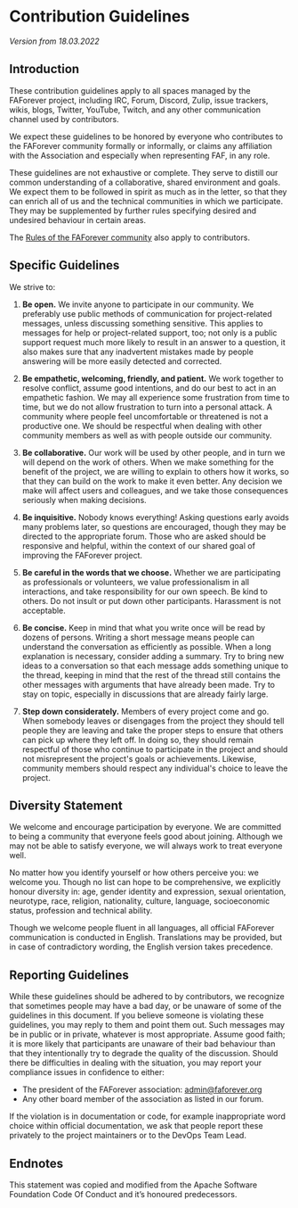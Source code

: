 # Contribution Guidelines
*Version from 18.03.2022*
## Introduction

These contribution guidelines apply to all spaces managed by the FAForever project, including IRC, Forum, Discord, Zulip, issue trackers, wikis, blogs, Twitter, YouTube, Twitch, and any other communication channel used by contributors.

We expect these guidelines to be honored by everyone who contributes to the FAForever community formally or informally, or claims any affiliation with the Association and especially when representing FAF, in any role.

These guidelines are not exhaustive or complete. They serve to distill our common understanding of a collaborative, shared environment and goals. We expect them to be followed in spirit as much as in the letter, so that they can enrich all of us and the technical communities in which we participate.
They may be supplemented by further rules specifying desired and undesired behaviour in certain areas.

The [Rules of the FAForever community](https://faforever.com/rules) also apply to contributors.


## Specific Guidelines

We strive to:

1. **Be open.** We invite anyone to participate in our community. We preferably use public methods of communication for project-related messages, unless discussing something sensitive. This applies to messages for help or project-related support, too; not only is a public support request much more likely to result in an answer to a question, it also makes sure that any inadvertent mistakes made by people answering will be more easily detected and corrected.

1. **Be empathetic, welcoming, friendly, and patient.** We work together to resolve conflict, assume good intentions, and do our best to act in an empathetic fashion. We may all experience some frustration from time to time, but we do not allow frustration to turn into a personal attack. A community where people feel uncomfortable or threatened is not a productive one. We should be respectful when dealing with other community members as well as with people outside our community.

1. **Be collaborative.** Our work will be used by other people, and in turn we will depend on the work of others. When we make something for the benefit of the project, we are willing to explain to others how it works, so that they can build on the work to make it even better. Any decision we make will affect users and colleagues, and we take those consequences seriously when making decisions.

1. **Be inquisitive.** Nobody knows everything! Asking questions early avoids many problems later, so questions are encouraged, though they may be directed to the appropriate forum. Those who are asked should be responsive and helpful, within the context of our shared goal of improving the FAForever project.

1. **Be careful in the words that we choose.** Whether we are participating as professionals or volunteers, we value professionalism in all interactions, and take responsibility for our own speech. Be kind to others. Do not insult or put down other participants. Harassment is not acceptable.

1. **Be concise.** Keep in mind that what you write once will be read by dozens of persons. Writing a short message means people can understand the conversation as efficiently as possible. When a long explanation is necessary, consider adding a summary.
   Try to bring new ideas to a conversation so that each message adds something unique to the thread, keeping in mind that the rest of the thread still contains the other messages with arguments that have already been made.
   Try to stay on topic, especially in discussions that are already fairly large.

1. **Step down considerately.** Members of every project come and go. When somebody leaves or disengages from the project they should tell people they are leaving and take the proper steps to ensure that others can pick up where they left off. In doing so, they should remain respectful of those who continue to participate in the project and should not misrepresent the project's goals or achievements. Likewise, community members should respect any individual's choice to leave the project.

## Diversity Statement

We welcome and encourage participation by everyone. We are committed to being a community that everyone feels good about joining. Although we may not be able to satisfy everyone, we will always work to treat everyone well.

No matter how you identify yourself or how others perceive you: we welcome you. Though no list can hope to be comprehensive, we explicitly honour diversity in: age, gender identity and expression, sexual orientation, neurotype, race, religion, nationality, culture, language, socioeconomic status, profession and technical ability.

Though we welcome people fluent in all languages, all official FAForever communication is conducted in English. Translations may be provided, but in case of contradictory wording, the English version takes precedence.

## Reporting Guidelines

While these guidelines should be adhered to by contributors, we recognize that sometimes people may have a bad day, or be unaware of some of the guidelines in this document. If you believe someone is violating these guidelines, you may reply to them and point them out. Such messages may be in public or in private, whatever is most appropriate. Assume good faith; it is more likely that participants are unaware of their bad behaviour than that they intentionally try to degrade the quality of the discussion. Should there be difficulties in dealing with the situation, you may report your compliance issues in confidence to either:

* The president of the FAForever association: admin@faforever.org
* Any other board member of the association as listed in our forum.

If the violation is in documentation or code, for example inappropriate word choice within official documentation, we ask that people report these privately to the project maintainers or to the DevOps Team Lead.

## Endnotes

This statement was copied and modified from the Apache Software Foundation Code Of Conduct and it’s honoured predecessors.
